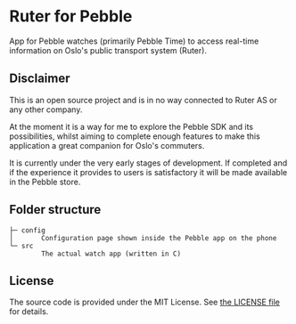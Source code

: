 # Ruter for Pebble 

App for Pebble watches (primarily Pebble Time) to access real-time information on Oslo's public transport system (Ruter).

## Disclaimer

This is an open source project and is in no way connected to Ruter AS or any other company.

At the moment it is a way for me to explore the Pebble SDK and its possibilities, whilst aiming to complete enough
features to make this application a great companion for Oslo's commuters.

It is currently under the very early stages of development. If completed and if the experience it provides to users is
satisfactory it will be made available in the Pebble store.

## Folder structure

```
├─ config
│       Configuration page shown inside the Pebble app on the phone
└─ src
        The actual watch app (written in C)
```

## License

The source code is provided under the MIT License. See [the LICENSE file](LICENSE) for details.
